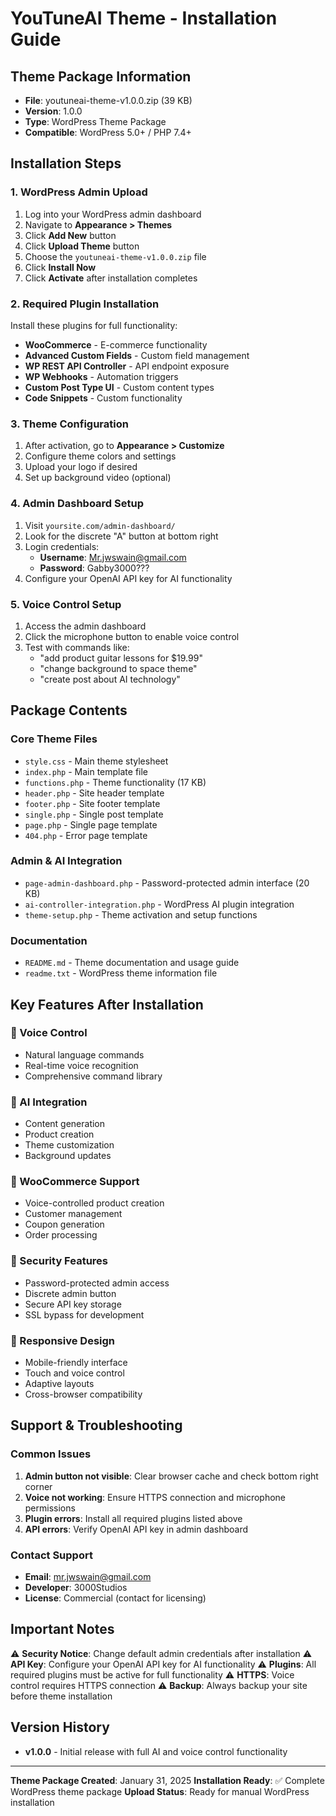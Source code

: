 # YouTuneAI Theme - Installation Guide

## Theme Package Information
- **File**: youtuneai-theme-v1.0.0.zip (39 KB)
- **Version**: 1.0.0
- **Type**: WordPress Theme Package
- **Compatible**: WordPress 5.0+ / PHP 7.4+

## Installation Steps

### 1. WordPress Admin Upload
1. Log into your WordPress admin dashboard
2. Navigate to **Appearance > Themes**
3. Click **Add New** button
4. Click **Upload Theme** button
5. Choose the `youtuneai-theme-v1.0.0.zip` file
6. Click **Install Now**
7. Click **Activate** after installation completes

### 2. Required Plugin Installation
Install these plugins for full functionality:
- **WooCommerce** - E-commerce functionality
- **Advanced Custom Fields** - Custom field management
- **WP REST API Controller** - API endpoint exposure
- **WP Webhooks** - Automation triggers
- **Custom Post Type UI** - Custom content types
- **Code Snippets** - Custom functionality

### 3. Theme Configuration
1. After activation, go to **Appearance > Customize**
2. Configure theme colors and settings
3. Upload your logo if desired
4. Set up background video (optional)

### 4. Admin Dashboard Setup
1. Visit `yoursite.com/admin-dashboard/`
2. Look for the discrete "A" button at bottom right
3. Login credentials:
   - **Username**: Mr.jwswain@gmail.com
   - **Password**: Gabby3000???
4. Configure your OpenAI API key for AI functionality

### 5. Voice Control Setup
1. Access the admin dashboard
2. Click the microphone button to enable voice control
3. Test with commands like:
   - "add product guitar lessons for $19.99"
   - "change background to space theme"
   - "create post about AI technology"

## Package Contents

### Core Theme Files
- `style.css` - Main theme stylesheet
- `index.php` - Main template file
- `functions.php` - Theme functionality (17 KB)
- `header.php` - Site header template
- `footer.php` - Site footer template
- `single.php` - Single post template
- `page.php` - Single page template
- `404.php` - Error page template

### Admin & AI Integration
- `page-admin-dashboard.php` - Password-protected admin interface (20 KB)
- `ai-controller-integration.php` - WordPress AI plugin integration
- `theme-setup.php` - Theme activation and setup functions

### Documentation
- `README.md` - Theme documentation and usage guide
- `readme.txt` - WordPress theme information file

## Key Features After Installation

### 🎤 Voice Control
- Natural language commands
- Real-time voice recognition
- Comprehensive command library

### 🤖 AI Integration
- Content generation
- Product creation
- Theme customization
- Background updates

### 🛒 WooCommerce Support
- Voice-controlled product creation
- Customer management
- Coupon generation
- Order processing

### 🔐 Security Features
- Password-protected admin access
- Discrete admin button
- Secure API key storage
- SSL bypass for development

### 📱 Responsive Design
- Mobile-friendly interface
- Touch and voice control
- Adaptive layouts
- Cross-browser compatibility

## Support & Troubleshooting

### Common Issues
1. **Admin button not visible**: Clear browser cache and check bottom right corner
2. **Voice not working**: Ensure HTTPS connection and microphone permissions
3. **Plugin errors**: Install all required plugins listed above
4. **API errors**: Verify OpenAI API key in admin dashboard

### Contact Support
- **Email**: mr.jwswain@gmail.com
- **Developer**: 3000Studios
- **License**: Commercial (contact for licensing)

## Important Notes

⚠️ **Security Notice**: Change default admin credentials after installation
⚠️ **API Key**: Configure your OpenAI API key for AI functionality
⚠️ **Plugins**: All required plugins must be active for full functionality
⚠️ **HTTPS**: Voice control requires HTTPS connection
⚠️ **Backup**: Always backup your site before theme installation

## Version History
- **v1.0.0** - Initial release with full AI and voice control functionality

---

**Theme Package Created**: January 31, 2025
**Installation Ready**: ✅ Complete WordPress theme package
**Upload Status**: Ready for manual WordPress installation

